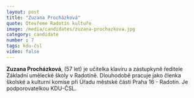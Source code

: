 ```yaml
---
layout: post
title: "Zuzana Procházková"
quote: Otevřeme Radotín kultuře
image: /media/candidates/zuzana-prochazkova.jpg
category: candidate
number : 7
tags: kdu-čsl
video: false
---
```


**Zuzana Procházková**, (57 let) je učitelka klavíru a zástupkyně ředitele Základní umělecké školy v Radotíně. Dlouhodobě pracuje jako členka školské a kulturní komise při Úřadu městské části Praha 16 - Radotín. Je podporovatelkou KDU-ČSL.
